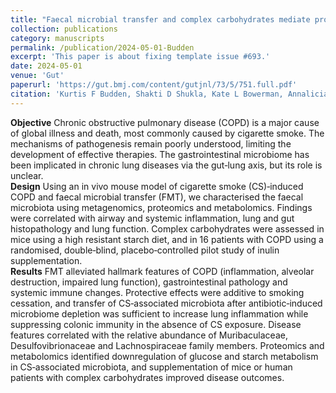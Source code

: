 ```yaml
---
title: "Faecal microbial transfer and complex carbohydrates mediate protection against COPD"
collection: publications
category: manuscripts
permalink: /publication/2024-05-01-Budden
excerpt: 'This paper is about fixing template issue #693.'
date: 2024-05-01
venue: 'Gut'
paperurl: 'https://gut.bmj.com/content/gutjnl/73/5/751.full.pdf'
citation: 'Kurtis F Budden, Shakti D Shukla, Kate L Bowerman, Annalicia Vaughan, Shaan L Gellatly, David LA Wood, Nancy Lachner, Sobia Idrees, Saima Firdous Rehman, Alen Faiz, Vyoma K Patel, Chantal Donovan, Charlotte A Alemao, Sj Shen, Nadia Amorim, Rajib Majumder, Kanth S Vanka, Jazz Mason, Tatt Jhong Haw, Bree Tillet, Michael Fricker, Simon Keely, Nicole Hansbro, Gabrielle T Belz, Jay Horvat, Thomas Ashhurst, Caryn van Vreden, Helen McGuire, Barbara Fazekas de St Groth, Nicholas JC King, Ben Crossett, Stuart J Cordwell, Lorenzo Bonaguro, Joachim L Schultze, Emma E Hamilton‐Williams, Elizabeth Mann, Samuel C Forster, Matthew A Cooper, Leopoldo N Segal, Sanjay H Chotirmall, Peter Collins, Rayleen Bowman, Kwun M Fong, Ian A Yang, Peter AB Wark, Paul G Dennis, Philip Hugenholtz, Philip M Hansbro. (2024). &quot;Faecal microbial transfer and complex carbohydrates mediate protection against COPD.&quot; <i>Gut</i>. 73(5).'
---
```


**Objective** Chronic obstructive pulmonary disease (COPD)
is a major cause of global illness and death, most commonly
caused by cigarette smoke. The mechanisms of pathogenesis
remain poorly understood, limiting the development of
effective therapies. The gastrointestinal microbiome has been
implicated in chronic lung diseases via the gut‐lung axis, but
its role is unclear.\
**Design** Using an in vivo mouse model of cigarette smoke
(CS)‐induced COPD and faecal microbial transfer (FMT), we
characterised the faecal microbiota using metagenomics,
proteomics and metabolomics. Findings were correlated
with airway and systemic inflammation, lung and gut
histopathology and lung function. Complex carbohydrates
were assessed in mice using a high resistant starch diet, and
in 16 patients with COPD using a randomised, double‐blind,
placebo‐controlled pilot study of inulin supplementation.\
**Results** FMT alleviated hallmark features of COPD
(inflammation, alveolar destruction, impaired lung function),
gastrointestinal pathology and systemic immune changes.
Protective effects were additive to smoking cessation, and
transfer of CS‐associated microbiota after antibiotic‐induced
microbiome depletion was sufficient to increase lung
inflammation while suppressing colonic immunity in the
absence of CS exposure. Disease features correlated with the
relative abundance of Muribaculaceae, Desulfovibrionaceae
and Lachnospiraceae family members. Proteomics and
metabolomics identified downregulation of glucose and
starch metabolism in CS‐associated microbiota, and
supplementation of mice or human patients with complex
carbohydrates improved disease outcomes.